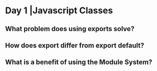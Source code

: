 # Day 1 |Javascript Classes

## What problem does using exports solve?

## How does export differ from export default?

## What is a benefit of using the Module System?